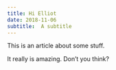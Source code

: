 ```yaml
---
title: Hi Elliot
date: 2018-11-06
subtitle:  A subtitle 
---
```



This is an article about some stuff. 

It really is amazing. Don’t you think? 
